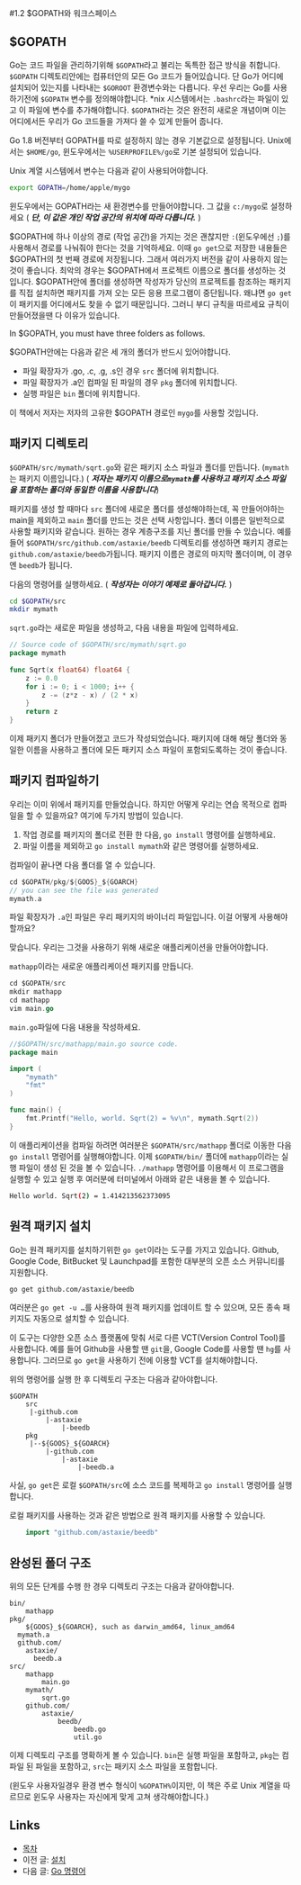 #1.2 $GOPATH와 워크스페이스

## $GOPATH

Go는 코드 파일을 관리하기위해 `$GOPATH`라고 불리는 독특한 접근 방식을 취합니다. `$GOPATH` 디렉토리안에는 컴퓨터안의 모든 Go 코드가 들어있습니다. 단 Go가 어디에 설치되어 있는지를 나타내는 `$GOROOT` 환경변수와는 다릅니다. 우선 우리는 Go를 사용하기전에 `$GOPATH` 변수를 정의해야합니다. *nix 시스템에서는 `.bashrc`라는 파일이 있고 이 파일에 변수를 추가해야합니다. `$GOPATH`라는 것은 완전히 새로운 개념이며 이는 어디에서든 우리가 Go 코드들을 가져다 쓸 수 있게 만들어 줍니다.

Go 1.8 버전부터 GOPATH를 따로 설정하지 않는 경우 기본값으로 설정됩니다. Unix에서는 `$HOME/go`, 윈도우에서는 `%USERPROFILE%/go`로 기본 설정되어 있습니다.

Unix 계열 시스템에서 변수는 다음과 같이 사용되어야합니다.

```sh
export GOPATH=/home/apple/mygo
```
	
윈도우에서는 GOPATH라는 새 환경변수를 만들어야합니다. 그 값을 `c:/mygo`로 설정하세요 ( ***단, 이 값은 개인 작업 공간의 위치에 따라 다릅니다.*** )

$GOPATH에 하나 이상의 경로 (작업 공간)을 가지는 것은 괜찮지만 `:`(윈도우에선 `;`)를 사용해서 경로를 나눠줘야 한다는 것을 기억하세요. 이때 `go get`으로 저장한 내용들은 $GOPATH의 첫 번째 경로에 저장됩니다. 그래서 여러가지 버전을 같이 사용하지 않는 것이 좋습니다. 최악의 경우는 $GOPATH에서 프로젝트 이름으로 폴더를 생성하는 것입니다. $GOPATH안에 폴더를 생성하면 작성자가 당신의 프로젝트를 참조하는 패키지를 직접 설치하면 패키지를 가져 오는 모든 응용 프로그램이 중단됩니다. 왜냐면 `go get`이 패키지를 어디에서도 찾을 수 없기 때문입니다. 그러니 부디 규칙을 따르세요 규칙이 만들어졌을땐 다 이유가 있습니다.

In $GOPATH, you must have three folders as follows.

$GOPATH안에는 다음과 같은 세 개의 폴더가 반드시 있어야합니다.

- 파일 확장자가 .go, .c, .g, .s인 경우 `src` 폴더에 위치합니다.
- 파일 확장자가 .a인 컴파일 된 파일의 경우 `pkg` 폴더에 위치합니다.
- 실행 파일은 `bin` 폴더에 위치합니다.

이 책에서 저자는 저자의 고유한 $GOPATH 경로인 `mygo`를 사용할 것입니다.

## 패키지 디렉토리

`$GOPATH/src/mymath/sqrt.go`와 같은 패키지 소스 파일과 폴더를 만듭니다. (`mymath`는 패키지 이름입니다.) ( ***저자는 패키지 이름으로`mymath`를 사용하고 패키지 소스 파일을 포함하는 폴더와 동일한 이름을 사용합니다***)

패키지를 생성 할 때마다 `src` 폴더에 새로운 폴더를 생성해야하는데, 꼭 만들어야하는 main을 제외하고 `main` 폴더를 만드는 것은 선택 사항입니다. 폴더 이름은 일반적으로 사용할 패키지와 같습니다. 원하는 경우 계층구조를 지닌 폴더를 만들 수 있습니다. 예를 들어 `$GOPATH/src/github.com/astaxie/beedb` 디렉토리를 생성하면 패키지 경로는 `github.com/astaxie/beedb`가됩니다. 패키지 이름은 경로의 마지막 폴더이며, 이 경우엔 `beedb`가 됩니다.

다음의 명령어를 실행하세요. ( ***작성자는 이야기 예제로 돌아갑니다.*** )

```sh
cd $GOPATH/src
mkdir mymath
```

`sqrt.go`라는 새로운 파일을 생성하고, 다음 내용을 파일에 입력하세요.

```go
// Source code of $GOPATH/src/mymath/sqrt.go
package mymath
	
func Sqrt(x float64) float64 {
	z := 0.0
	for i := 0; i < 1000; i++ {
		z -= (z*z - x) / (2 * x)
    }
    return z
}
```

이제 패키지 폴더가 만들어졌고 코드가 작성되었습니다. 패키지에 대해 해당 폴더와 동일한 이름을 사용하고 폴더에 모든 패키지 소스 파일이 포함되도록하는 것이 좋습니다.

## 패키지 컴파일하기

우리는 이미 위에서 패키지를 만들었습니다. 하지만 어떻게 우리는 연습 목적으로 컴파일을 할 수 있을까요? 여기에 두가지 방법이 있습니다.

1. 작업 경로를 패키지의 폴더로 전환 한 다음, `go install` 명령어를 실행하세요.
2. 파일 이름을 제외하고 `go install mymath`와 같은 명령어를 실행하세요.  

컴파일이 끝나면 다음 폴더를 열 수 있습니다.

```go
cd $GOPATH/pkg/${GOOS}_${GOARCH}
// you can see the file was generated
mymath.a
```
	
파일 확장자가 `.a`인 파일은 우리 패키지의 바이너리 파일입니다. 이걸 어떻게 사용해야 할까요?

맞습니다. 우리는 그것을 사용하기 위해 새로운 애플리케이션을 만들어야합니다.

`mathapp`이라는 새로운 애플리케이션 패키지를 만듭니다.

```go
cd $GOPATH/src
mkdir mathapp
cd mathapp
vim main.go
```
	
`main.go`파일에 다음 내용을 작성하세요.

```go
//$GOPATH/src/mathapp/main.go source code.
package main

import (
    "mymath"
    "fmt"
)

func main() {
    fmt.Printf("Hello, world. Sqrt(2) = %v\n", mymath.Sqrt(2))
}
```
	
이 애플리케이션을 컴파일 하려면 여러분은 `$GOPATH/src/mathapp` 폴더로 이동한 다음 `go install` 명령어를 실행해야합니다. 이제 `$GOPATH/bin/` 폴더에 `mathapp`이라는 실행 파일이 생성 된 것을 볼 수 있습니다. `./mathapp` 명령어를 이용해서 이 프로그램을 실행할 수 있고 실행 후 여러분에 터미널에서 아래와 같은 내용을 볼 수 있습니다.

```sh
Hello world. Sqrt(2) = 1.414213562373095
```
	
## 원격 패키지 설치

Go는 원격 패키지를 설치하기위한 `go get`이라는 도구를 가지고 있습니다. Github, Google Code, BitBucket 및 Launchpad를 포함한 대부분의 오픈 소스 커뮤니티를 지원합니다.

```sh
go get github.com/astaxie/beedb
```
	
여러분은 `go get -u …`를 사용하여 원격 패키지를 업데이트 할 수 있으며, 모든 종속 패키지도 자동으로 설치할 수 있습니다.

이 도구는 다양한 오픈 소스 플랫폼에 맞춰 서로 다른 VCT(Version Control Tool)를 사용합니다. 예를 들어 Github을 사용할 땐 `git`을, Google Code를 사용할 땐 `hg`를 사용합니다. 그러므로 `go get`을 사용하기 전에 이용할 VCT를 설치해야합니다.

위의 명령어를 실행 한 후 디렉토리 구조는 다음과 같아야합니다.

	$GOPATH
		src
		 |-github.com
		 	 |-astaxie
		 	 	 |-beedb
		pkg
		 |--${GOOS}_${GOARCH}
		 	 |-github.com
		 	 	 |-astaxie
		 	 	 	 |-beedb.a
		 	 	 	 
사실, `go get`은 로컬 `$GOPATH/src`에 소스 코드를 복제하고 `go install` 명령어를 실행합니다.

로컬 패키지를 사용하는 것과 같은 방법으로 원격 패키지를 사용할 수 있습니다.

```go
	import "github.com/astaxie/beedb"
```
	
## 완성된 폴더 구조

위의 모든 단계를 수행 한 경우 디렉토리 구조는 다음과 같아야합니다.

	bin/
		mathapp
	pkg/
		${GOOS}_${GOARCH}, such as darwin_amd64, linux_amd64
      mymath.a
      github.com/
        astaxie/
          beedb.a
	src/
		mathapp
			main.go
		mymath/
			sqrt.go
		github.com/
			astaxie/
				beedb/
					beedb.go
					util.go
					
이제 디렉토리 구조를 명확하게 볼 수 있습니다. `bin`은 실행 파일을 포함하고, `pkg`는 컴파일 된 파일을 포함하고, `src`는 패키지 소스 파일을 포함합니다.

(윈도우 사용자일경우 환경 변수 형식이 `%GOPATH%`이지만, 이 책은 주로 Unix 계열을 따르므로 윈도우 사용자는 자신에게 맞게 고쳐 생각해야합니다.)

## Links

- [목차](preface.md)
- 이전 글: [설치](01.1.md)
- 다음 글: [Go 명령어](01.3.md)
